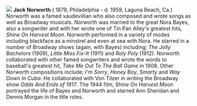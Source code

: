 ![](/jnorworth.jpg)
**Jack Norworth** ( 1879, Philadelphia - d. 1959, Laguna Beach, Ca.) Norworth was a famed vaudevillian who also composed and wrote songs as well as Broadway musicals. Norworth was married to the great Nora Bayes, also a songwriter and with her wrote one of Tin Pan Alley's greatest hits, *Shine On Harvest Moon*. Norworth performed in a variety of modes including blackface as a minstrel and even at sea with Nora. He starred in a number of Broadway shows (again, with Bayes) including; *The Jolly Bachelors* (1909), *Little Miss Fix-It* (1911) and *Roly Poly* (1912). Norworth collaborated with other famed songwriters and wrote the words to baseball's greatest hit, *Take Me Out To The Ball Game* in 1908. Other Norworth compositions include; *I'm Sorry*, *Honey Boy*, *Smarty* and *Way Down In Cuba*. He collaborated with Von Tilzer in writing the Broadway show *Odds And Ends of 1917*. The 1944 film, *Shine On Harvest Moon* portrayed the life of Bayes and Norworth and starred Ann Sheridan and Dennis Morgan in the title roles.